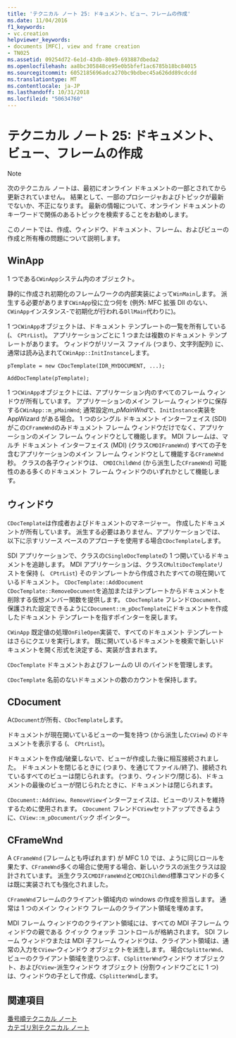 ```yaml
---
title: 'テクニカル ノート 25: ドキュメント、ビュー、フレームの作成'
ms.date: 11/04/2016
f1_keywords:
- vc.creation
helpviewer_keywords:
- documents [MFC], view and frame creation
- TN025
ms.assetid: 09254d72-6e1d-43db-80e9-693887dbeda2
ms.openlocfilehash: aa8bc305848ce95e0b5bfef1ac6785b18bc84015
ms.sourcegitcommit: 6052185696adca270bc9bdbec45a626dd89cdcdd
ms.translationtype: MT
ms.contentlocale: ja-JP
ms.lasthandoff: 10/31/2018
ms.locfileid: "50634760"
---
```

# <a name="tn025-document-view-and-frame-creation"></a>テクニカル ノート 25: ドキュメント、ビュー、フレームの作成

> [!NOTE]
>  次のテクニカル ノートは、最初にオンライン ドキュメントの一部とされてから更新されていません。 結果として、一部のプロシージャおよびトピックが最新でないか、不正になります。 最新の情報について、オンライン ドキュメントのキーワードで関係のあるトピックを検索することをお勧めします。

このノートでは、作成、ウィンドウ、ドキュメント、フレーム、およびビューの作成と所有権の問題について説明します。

## <a name="winapp"></a>WinApp

1 つである`CWinApp`システム内のオブジェクト。

静的に作成され初期化のフレームワークの内部実装によって`WinMain`します。 派生する必要があります`CWinApp`役に立つ何を (例外: MFC 拡張 Dll のない、`CWinApp`インスタンス-で初期化が行われる`DllMain`代わりに)。

1 つ`CWinApp`オブジェクトは、ドキュメント テンプレートの一覧を所有している (、 `CPtrList`)。 アプリケーションごとに 1 つまたは複数のドキュメント テンプレートがあります。 ウィンドウがリソース ファイル (つまり、文字列配列) に、通常は読み込まれて`CWinApp::InitInstance`します。

```
pTemplate = new CDocTemplate(IDR_MYDOCUMENT, ...);

AddDocTemplate(pTemplate);
```

1 つ`CWinApp`オブジェクトには、アプリケーション内のすべてのフレーム ウィンドウが所有しています。 アプリケーションのメイン フレーム ウィンドウに保存する`CWinApp::m_pMainWnd`; 通常設定*m_pMainWnd*で、`InitInstance`実装を AppWizard がある場合。 1 つのシングル ドキュメント インターフェイス (SDI) がこの`CFrameWnd`のみドキュメント フレーム ウィンドウだけでなく、アプリケーションのメイン フレーム ウィンドウとして機能します。 MDI フレームは、マルチ ドキュメント インターフェイス (MDI) (クラス`CMDIFrameWnd`) すべての子を含むアプリケーションのメイン フレーム ウィンドウとして機能する`CFrameWnd`秒。 クラスの各子ウィンドウは、 `CMDIChildWnd` (から派生した`CFrameWnd`) 可能性のある多くのドキュメント フレーム ウィンドウのいずれかとして機能します。

## <a name="doctemplates"></a>ウィンドウ

`CDocTemplate`は作成者およびドキュメントのマネージャー。 作成したドキュメントが所有しています。 派生する必要はありません、アプリケーションでは、以下に示すリソース ベースのアプローチを使用する場合`CDocTemplate`します。

SDI アプリケーションで、クラスの`CSingleDocTemplate`の 1 つ開いているドキュメントを追跡します。 MDI アプリケーションは、クラス`CMultiDocTemplate`リストを保持 (、 `CPtrList`) そのテンプレートから作成されたすべての現在開いているドキュメント。 `CDocTemplate::AddDocument` `CDocTemplate::RemoveDocument`を追加またはテンプレートからドキュメントを削除する仮想メンバー関数を提供します。 `CDocTemplate` フレンド`CDocument`、保護された設定できるように`CDocument::m_pDocTemplate`にドキュメントを作成したドキュメント テンプレートを指すポインターを戻します。

`CWinApp` 既定値の処理`OnFileOpen`実装で、すべてのドキュメント テンプレートはさらにクエリを実行します。 既に開いているドキュメントを検索で新しいドキュメントを開く形式を決定する、実装が含まれます。

`CDocTemplate` ドキュメントおよびフレームの UI のバインドを管理します。

`CDocTemplate` 名前のないドキュメントの数のカウントを保持します。

## <a name="cdocument"></a>CDocument

A`CDocument`が所有、`CDocTemplate`します。

ドキュメントが現在開いているビューの一覧を持つ (から派生した`CView`) のドキュメントを表示する (、 `CPtrList`)。

ドキュメントを作成/破棄しないで、ビューが作成した後に相互接続されました。 ドキュメントを閉じるときに (つまり、を通じてファイル/終了)、接続されているすべてのビューは閉じられます。 (つまり、ウィンドウ/閉じる)、ドキュメントの最後のビューが閉じられたときに、ドキュメントは閉じられます。

`CDocument::AddView`、`RemoveView`インターフェイスは、ビューのリストを維持するために使用されます。 `CDocument` フレンド`CView`セットアップできるように、`CView::m_pDocument`バック ポインター。

## <a name="cframewnd"></a>CFrameWnd

A `CFrameWnd` (フレームとも呼ばれます) が MFC 1.0 では、ように同じロールを果たす、`CFrameWnd`多くの場合に使用する場合、新しいクラスの派生クラスは設計されています。 派生クラス`CMDIFrameWnd`と`CMDIChildWnd`標準コマンドの多くは既に実装されても強化されました。

`CFrameWnd`フレームのクライアント領域内の windows の作成を担当します。 通常は 1 つのメイン ウィンドウ フレームのクライアント領域を埋めます。

MDI フレーム ウィンドウのクライアント領域には、すべての MDI 子フレーム ウィンドウの親である クイック ウォッチ コントロールが格納されます。 SDI フレーム ウィンドウまたは MDI 子フレーム ウィンドウは、クライアント領域は、通常の入力を`CView`-ウィンドウ オブジェクトを派生します。 場合`CSplitterWnd`、ビューのクライアント領域を塗りつぶす、`CSplitterWnd`ウィンドウ オブジェクト、および`CView`-派生ウィンドウ オブジェクト (分割ウィンドウごとに 1 つ) は、ウィンドウの子として作成、`CSplitterWnd`します。

## <a name="see-also"></a>関連項目

[番号順テクニカル ノート](../mfc/technical-notes-by-number.md)<br/>
[カテゴリ別テクニカル ノート](../mfc/technical-notes-by-category.md)

